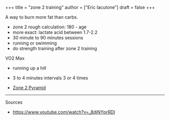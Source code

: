 +++
title = "zone 2 training"
author = ["Eric Iacutone"]
draft = false
+++

A way to burn more fat than carbs.

-   zone 2 rough calculation: 180 - age
-   more exact: lactate acid between 1.7-2.2
-   30 minute to 90 minutes sessions
-   running or swimming
-   do strength training after zone 2 training

VO2 Max

-   running up a hill
-   3 to 4 minutes intervals 3 or 4 times

-   [Zone 2 Pyramid](/ox-hugo/zone2.png)

---

Sources

-   <https://www.youtube.com/watch?v=_8djNYprRDI>
